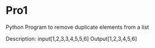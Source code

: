 # Pro1
Python Program to remove duplicate elements from a list 

Description:
input[1,2,3,3,4,5,5,6]
Output[1,2,3,4,5,6]
